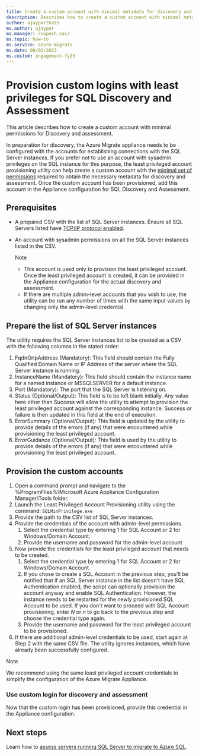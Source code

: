 ```yaml
---
title: Create a custom account with minimal metadata for discovery and assessment.
description: Describes how to create a custom account with minimal metadata for discovery and assessment.
author: ajaypartha95
ms.author: ajaypar
ms.manager: roopesh.nair
ms.topic: how-to
ms.service: azure-migrate
ms.date: 08/02/2023
ms.custom: engagement-fy23
---
```


# Provision custom logins with least privileges for SQL Discovery and Assessment

This article describes how to create a custom account with minimal permissions for Discovery and assessment.

In preparation for discovery, the Azure Migrate appliance needs to be configured with the accounts for establishing connections with the SQL Server instances. If you prefer not to use an account with sysadmin privileges on the SQL instance for this purpose, the least privileged account provisioning utility can help create a custom account with the [minimal set of permissions](migrate-support-matrix-vmware.md#configure-the-custom-login-for-sql-server-discovery) required to obtain the necessary metadata for discovery and assessment. Once the custom account has been provisioned, add this account in the Appliance configuration for SQL Discovery and Assessment.

## Prerequisites
- A prepared CSV with the list of SQL Server instances. Ensure all SQL Servers listed have [TCP/IP protocol enabled](https://learn.microsoft.com/sql/database-engine/configure-windows/enable-or-disable-a-server-network-protocol?view=sql-server-ver16). 
- An account with sysadmin permissions on all the SQL Server instances listed in the CSV. 

   > [!Note]
   > - This account is used only to provision the least privileged account. Once the least privileged account is created, it can be provided in the Appliance configuration for the actual discovery and assessment. 
   > - If there are multiple admin-level accounts that you wish to use, the utility can be run any number of times with the same input values by changing only the admin-level credential. 

## Prepare the list of SQL Server instances
The utility requires the SQL Server instances list to be created as a CSV with the following columns in the stated order:
1.	FqdnOrIpAddress (Mandatory): This field should contain the Fully Qualified Domain Name or IP Address of the server where the SQL Server instance is running.
2.	InstanceName (Mandatory): This field should contain the instance name for a named instance or MSSQLSERVER for a default instance.
3.	Port (Mandatory): The port that the SQL Server is listening on. 
4.	Status (Optional/Output): This field is to be left blank initially. Any value here other than Success will allow the utility to attempt to provision the least privileged account against the corresponding instance. Success or failure is then updated in this field at the end of execution. 
5.	ErrorSummary (Optional/Output): This field is updated by the utility to provide details of the errors (if any) that were encountered while provisioning the least privileged account.
6.	ErrorGuidance (Optional/Output): This field is used by the utility to provide details of the errors (if any) that were encountered while provisioning the least privileged account.

## Provision the custom accounts

1.	Open a command prompt and navigate to the %ProgramFiles%\Microsoft Azure Appliance Configuration Manager\Tools folder.
2.	Launch the Least Privileged Account Provisioning utility using the command:
    `SQLMinPrivilege.exe`
3.	Provide the path to the CSV list of SQL Server instances. 
4.	Provide the credentials of the account with admin-level permissions.
    1. Select the credential type by entering 1 for SQL Account or 2 for Windows/Domain Account.
    2. Provide the username and password for the admin-level account
5.	Now provide the credentials for the least privileged account that needs to be created.
    1. Select the credential type by entering 1 for SQL Account or 2 for Windows/Domain Account.
    2. If you chose to create a SQL Account in the previous step, you'll be notified that if an SQL Server instance in the list doesn't have SQL Authentication enabled, the script can optionally provision the account anyway and enable SQL Authentication. However, the instance needs to be restarted for the newly provisioned SQL Account to be used. If you don't want to proceed with SQL Account provisioning, enter *N* or *n* to go back to the previous step and choose the credential type again.
    3. Provide the username and password for the least privileged account to be provisioned.
6.	If there are additional admin-level credentials to be used, start again at Step 2 with the same CSV file. The utility ignores instances, which have already been successfully configured. 

> [!Note]
> We recommend using the same least privileged account credentials to simplify the configuration of the Azure Migrate Appliance.

### Use custom login for discovery and assessment
Now that the custom login has been provisioned, provide this credential in the Appliance configuration.

## Next steps

Learn how to [assess servers running SQL Server to migrate to Azure SQL](tutorial-assess-sql.md).
